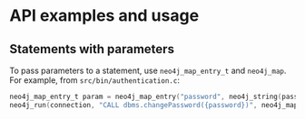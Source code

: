 # API examples and usage

## Statements with parameters

To pass parameters to a statement, use `neo4j_map_entry_t` and `neo4j_map`. For example, from `src/bin/authentication.c`:

```C
neo4j_map_entry_t param = neo4j_map_entry("password", neo4j_string(password)); // password is a char*
neo4j_run(connection, "CALL dbms.changePassword({password})", neo4j_map(&param, 1));  // &param is a pointer to an array of entries of size 1
```

